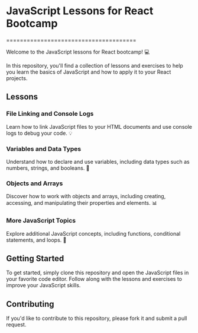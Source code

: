 # JavaScript Lessons for React Bootcamp
======================================

Welcome to the JavaScript lessons for React bootcamp! 💻

In this repository, you'll find a collection of lessons and exercises to help you learn the basics of JavaScript and how to apply it to your React projects.

## Lessons

### File Linking and Console Logs
Learn how to link JavaScript files to your HTML documents and use console logs to debug your code. 💡

### Variables and Data Types
Understand how to declare and use variables, including data types such as numbers, strings, and booleans. 📝

### Objects and Arrays
Discover how to work with objects and arrays, including creating, accessing, and manipulating their properties and elements. 📊

### More JavaScript Topics
Explore additional JavaScript concepts, including functions, conditional statements, and loops. 🚀

## Getting Started
To get started, simply clone this repository and open the JavaScript files in your favorite code editor. Follow along with the lessons and exercises to improve your JavaScript skills.

## Contributing
If you'd like to contribute to this repository, please fork it and submit a pull request.